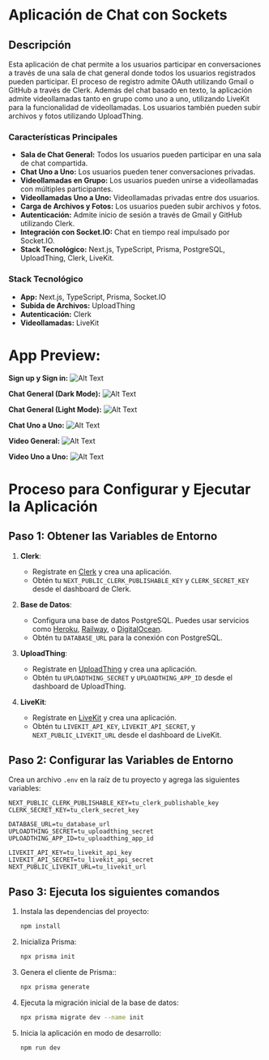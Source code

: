# Aplicación de Chat con Sockets 

## Descripción

Esta aplicación de chat permite a los usuarios participar en conversaciones a través de una sala de chat general donde todos los usuarios registrados pueden participar. El proceso de registro admite OAuth utilizando Gmail o GitHub a través de Clerk. Además del chat basado en texto, la aplicación admite videollamadas tanto en grupo como uno a uno, utilizando LiveKit para la funcionalidad de videollamadas. Los usuarios también pueden subir archivos y fotos utilizando UploadThing.

### Características Principales

- **Sala de Chat General:** Todos los usuarios pueden participar en una sala de chat compartida.
- **Chat Uno a Uno:** Los usuarios pueden tener conversaciones privadas.
- **Videollamadas en Grupo:** Los usuarios pueden unirse a videollamadas con múltiples participantes.
- **Videollamadas Uno a Uno:** Videollamadas privadas entre dos usuarios.
- **Carga de Archivos y Fotos:** Los usuarios pueden subir archivos y fotos.
- **Autenticación:** Admite inicio de sesión a través de Gmail y GitHub utilizando Clerk.
- **Integración con Socket.IO:** Chat en tiempo real impulsado por Socket.IO.
- **Stack Tecnológico:** Next.js, TypeScript, Prisma, PostgreSQL, UploadThing, Clerk, LiveKit.

### Stack Tecnológico

- **App:** Next.js, TypeScript, Prisma, Socket.IO
- **Subida de Archivos:** UploadThing
- **Autenticación:** Clerk
- **Videollamadas:** LiveKit



# App Preview:

**Sign up y Sign in:**
![Alt Text](https://cdn.discordapp.com/attachments/1160427026839257133/1243992721018847303/Screenshot_2024-05-25_at_11.14.01_AM.png?ex=669b57c0&is=669a0640&hm=93d8367504eab0efa8eb6a535f2f71a5b886eca1b6cf76477f54e78489302c00&)

**Chat General (Dark Mode):**
![Alt Text](https://cdn.discordapp.com/attachments/1160427026839257133/1243992720389832815/Screenshot_2024-05-25_at_11.12.51_AM.png?ex=669b57c0&is=669a0640&hm=e5d2c84a568bd009e0d0069b6283cd3190647c89a4fbb735f738be75f12c087e&)

**Chat General (Light Mode):**
![Alt Text](https://cdn.discordapp.com/attachments/1160427026839257133/1243992722176741407/Screenshot_2024-05-25_at_11.14.54_AM.png?ex=669b57c1&is=669a0641&hm=15e31c5f9a38c36e5d82f61b3170b0fdcecb082b62a757ff05ac12ff6c2a7ca3&)

**Chat Uno a Uno:**
![Alt Text](https://cdn.discordapp.com/attachments/1160427026839257133/1243992721589403648/Screenshot_2024-05-25_at_11.14.41_AM.png?ex=669b57c1&is=669a0641&hm=cf93ffa9a16686356ee96359a2ca14a560934a1649c85e20865f41d4ec2a68be&)

**Video General:**
![Alt Text](https://cdn.discordapp.com/attachments/1160427026839257133/1243993884619440269/Screenshot_2024-05-25_at_11.27.01_AM.png?ex=669b58d6&is=669a0756&hm=51729f62dfc240211946b36306b4ee3f615409bc761c0203777e837854eea168&)

**Video Uno a Uno:**
![Alt Text](https://cdn.discordapp.com/attachments/1160427026839257133/1243994416167911435/Screenshot_2024-05-25_at_11.29.29_AM.png?ex=669b5955&is=669a07d5&hm=7faaf0284cbea9ec88240e90030ac34c79477045fb73867e19140684ad98db46&)




# Proceso para Configurar y Ejecutar la Aplicación

## Paso 1: Obtener las Variables de Entorno

1. **Clerk**:
   - Regístrate en [Clerk](https://clerk.dev) y crea una aplicación.
   - Obtén tu `NEXT_PUBLIC_CLERK_PUBLISHABLE_KEY` y `CLERK_SECRET_KEY` desde el dashboard de Clerk.

2. **Base de Datos**:
   - Configura una base de datos PostgreSQL. Puedes usar servicios como [Heroku](https://www.heroku.com/), [Railway](https://railway.app/), o [DigitalOcean](https://www.digitalocean.com/).
   - Obtén tu `DATABASE_URL` para la conexión con PostgreSQL.

3. **UploadThing**:
   - Regístrate en [UploadThing](https://uploadthing.com) y crea una aplicación.
   - Obtén tu `UPLOADTHING_SECRET` y `UPLOADTHING_APP_ID` desde el dashboard de UploadThing.

4. **LiveKit**:
   - Regístrate en [LiveKit](https://livekit.io) y crea una aplicación.
   - Obtén tu `LIVEKIT_API_KEY`, `LIVEKIT_API_SECRET`, y `NEXT_PUBLIC_LIVEKIT_URL` desde el dashboard de LiveKit.

## Paso 2: Configurar las Variables de Entorno

Crea un archivo `.env` en la raíz de tu proyecto y agrega las siguientes variables:

```env
NEXT_PUBLIC_CLERK_PUBLISHABLE_KEY=tu_clerk_publishable_key
CLERK_SECRET_KEY=tu_clerk_secret_key

DATABASE_URL=tu_database_url
UPLOADTHING_SECRET=tu_uploadthing_secret
UPLOADTHING_APP_ID=tu_uploadthing_app_id

LIVEKIT_API_KEY=tu_livekit_api_key
LIVEKIT_API_SECRET=tu_livekit_api_secret
NEXT_PUBLIC_LIVEKIT_URL=tu_livekit_url
```

## Paso 3: Ejecuta los siguientes comandos

1. Instala las dependencias del proyecto:
   ```bash
   npm install
   ```
2. Inicializa Prisma:
   ```bash
   npx prisma init
   ```
3. Genera el cliente de Prisma::
   ```bash
   npx prisma generate
   ```
4. Ejecuta la migración inicial de la base de datos:
   ```bash
   npx prisma migrate dev --name init
   ```
5. Inicia la aplicación en modo de desarrollo:
   ```bash
   npm run dev
   ```
